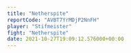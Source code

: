 ```yaml
---
title: "Netherspite"
reportCode: "AVBT7YrMDjP2NnFH"
player: "Stifmeister"
fight: "Netherspite"
date: 2021-10-27T19:09:12.576000+00:00
---
```

